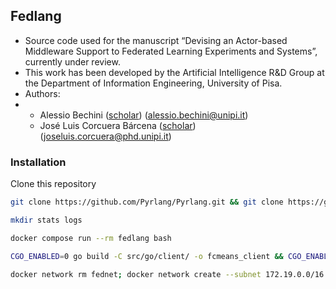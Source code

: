 ## Fedlang

- Source code used for the manuscript “Devising an Actor-based Middleware Support to Federated Learning Experiments and Systems”, currently under review.
- This work has been developed by the Artificial Intelligence R&D Group at the Department of Information Engineering, University of Pisa.
- Authors:
- - Alessio Bechini ([scholar](https://scholar.google.com/citations?user=ooYOGP4AAAAJ)) (alessio.bechini@unipi.it)
  - José Luis Corcuera Bárcena ([scholar](https://scholar.google.it/citations?user=dasDbcAAAAAJ)) (joseluis.corcuera@phd.unipi.it)

### Installation
Clone this repository
```bash
git clone https://github.com/Pyrlang/Pyrlang.git && git clone https://github.com/Pyrlang/Term.git
```
```bash
mkdir stats logs
```
 ```bash
docker compose run --rm fedlang bash
```

```bash
CGO_ENABLED=0 go build -C src/go/client/ -o fcmeans_client && CGO_ENABLED=0 go build -C src/go/server/ -o fcmeans_server && docker run -v .:/app/fedlang -it --rm fedlang ./start.sh 1
```
```bash
docker network rm fednet; docker network create --subnet 172.19.0.0/16 fednet && ./start_distributed.sh 
```
